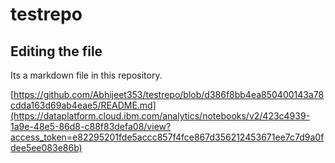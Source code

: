 # testrepo

## Editing the file

Its a markdown file in this repository.

[https://github.com/Abhijeet353/testrepo/blob/d386f8bb4ea850400143a78cdda163d69ab4eae5/README.md](https://dataplatform.cloud.ibm.com/analytics/notebooks/v2/423c4939-1a9e-48e5-86d8-c88f83defa08/view?access_token=e82295201fde5accc857f4fce867d356212453671ee7c7d9a0fdee5ee083e86b)
